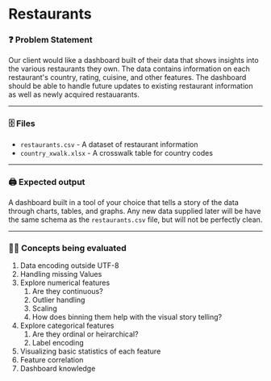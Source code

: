 # Restaurants

### ❓ Problem Statement
Our client would like a dashboard built of their data that shows insights into the various restaurants they own. The data contains information on each restaurant's country,
rating, cuisine, and other features. The dashboard should be able to handle future updates to existing restaurant information as well as newly acquired restauarants.

---

### 🗄️ Files
* `restaurants.csv` - A dataset of restaurant information
* `country_xwalk.xlsx` - A crosswalk table for country codes

---

### 🖨️ Expected output
A dashboard built in a tool of your choice that tells a story of the data through charts, tables, and graphs. Any new data supplied later will be have the same schema as the `restaurants.csv` file, but will not be perfectly clean.

---

### 👩‍💻 Concepts being evaluated
1. Data encoding outside UTF-8
2. Handling missing Values
3. Explore numerical features
    1. Are they continuous?
    2. Outlier handling
    3. Scaling
    4. How does binning them help with the visual story telling?
4. Explore categorical features
    1. Are they ordinal or heirarchical?
    2. Label encoding
5. Visualizing basic statistics of each feature
6. Feature correlation
7. Dashboard knowledge
